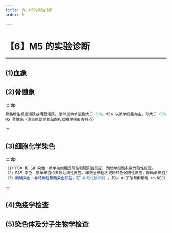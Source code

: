 ```yaml
---
title: 六、M5的实验诊断
order: 5

---
```


# 【6】M5 的实验诊断

<kaodian :text="'血液学检验记忆卡'" />

<!-- ###### 第十八章 急性髓细胞白血病

> 临床血液学检验 -->

<beitiX/>

---

## (1)血象

<son :text="'血液学检验记忆卡'" text1="(1)血象" :textOption="[['掌握','相关专业知识','专业知识'],['掌握','相关专业知识','专业知识'],['掌握','基础知识','相关专业知识']]" />

## (2)骨髓象

<son :text="'血液学检验记忆卡'" text1="(2)骨髓象" :textOption="[['掌握','相关专业知识','专业知识'],['掌握','专业知识','专业实践能力'],['掌握','专业知识','专业实践能力']]" />

::::tip

```js
骨髓增生极度活跃或明显活跃。原单加幼单细胞大于 30%。M5a 以原单细胞为主，可大于 80%（NEC 或单核系细胞），幼单细胞较少。M5b 中原单、幼单及单核细胞均可见到，原单细胞小于 80%。白血病细胞中有时可见到 1 ～ 2 条细而长的 Auer 小体。
M5 骨髓象（注意原始单核细胞和幼稚单核形态特点）

```

::::

## (3)细胞化学染色

<son :text="'血液学检验记忆卡'" text1="(3)细胞化学染色" :textOption="[['掌握','专业知识','专业实践能力'],['掌握','专业知识','专业实践能力'],['掌握','相关专业知识','专业知识']]" />

::::tip

```js
（1）POX 和 SB 染色：原单核细胞是阴性和弱阳性反应，而幼单细胞多数为阳性反应。
（2）PAS 染色：原单细胞约多数为阴性反应。半数呈细粒状或粉红色弱阳性反应，而幼单细胞多数为阳性反应。
（3）酯酶染色：非特异性酯酶染色阳性，可`被氟化钠抑制`，其中 α-丁酸萘酚酯酶（α-NBE）染色诊断价值较大。
```

::::

## (4)免疫学检查

<son :text="'血液学检验记忆卡'" text1="(4)免疫学检查" :textOption="[['超纲','暂无科目',''],['超纲','暂无科目',''],['掌握','基础知识','相关专业知识']]" />

## (5)染色体及分子生物学检查

<son :text="'血液学检验记忆卡'" text1="(5)染色体及分子生物学检查" :textOption="[['超纲','暂无科目',''],['超纲','暂无科目',''],['了解','基础知识','相关专业知识']]" />
